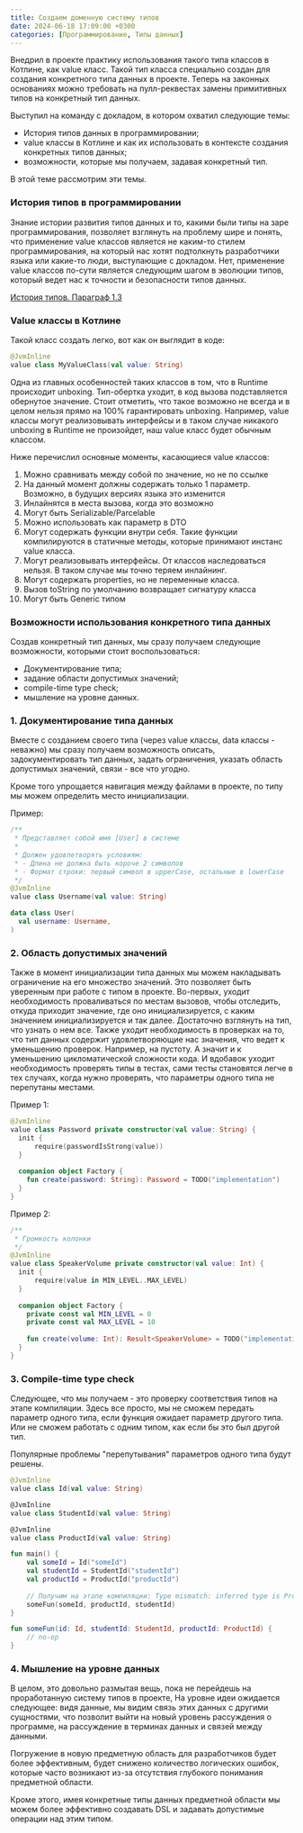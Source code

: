```yaml
---
title: Создаем доменную систему типов
date: 2024-06-18 17:09:00 +0300
categories: [Программирование, Типы данных]
---
```


Внедрил в проекте практику использования такого типа классов в Котлине, как value класс.
Такой тип класса специально создан для создания конкретного типа данных в проекте. 
Теперь на законных основаниях можно требовать на пулл-реквестах замены примитивных типов на конкретный тип данных. 

Выступил на команду с докладом, в котором охватил следующие темы:
- История типов данных в программировании; 
- value классы в Котлине и как их использовать в контексте создания конкретных типов данных; 
- возможности, которые мы получаем, задавая конкретный тип.  

В этой теме рассмотрим эти темы.

### История типов в программировании

Знание истории развития типов данных и то, какими были типы на заре программирования, позволяет взглянуть на проблему
шире и понять, что применение value классов является не каким-то стилем программирования, на который нас хотят
подтолкнуть разработчики языка или какие-то люди, выступающие с докладом. Нет, применение value классов
по-сути является следующим шагом в эволюции типов, который ведет нас к точности и безопасности типов данных.

[История типов. Параграф 1.3](http://www.k-press.ru/cs/2006/2/onunderstand/OnUnderstand.asp)


### Value классы в Котлине 

Такой класс создать легко, вот как он выглядит в коде:
```kotlin
@JvmInline
value class MyValueClass(val value: String)
```

Одна из главных особенностей таких классов в том, что в Runtime происходит unboxing. 
Тип-обертка уходит, в код вызова подставляется обернутое значение.
Стоит отметить, что такое возможно не всегда и в целом нельзя прямо на 100% гарантировать unboxing. 
Например, value классы могут реализовывать интерфейсы и в таком случае никакого unboxing в Runtime не произойдет, наш value класс будет обычным классом.

Ниже перечислил основные моменты, касающиеся value классов: 
1. Можно сравнивать между собой по значение, но не по ссылке
2. На данный момент должны содержать только 1 параметр. Возможно, в будущих версиях языка это изменится
3. Инлайнятся в места вызова, когда это возможно 
4. Могут быть Serializable/Parcelable 
5. Можно использовать как параметр в DTO 
6. Могут содержать функции внутри себя. Такие функции компилируются в статичные методы, которые принимают инстанс value класса. 
7. Могут реализовывать интерфейсы. От классов наследоваться нельзя. В таком случае мы точно теряем инлайнинг. 
8. Могут содержать properties, но не переменные класса.
9. Вызов toString по умолчанию возвращает сигнатуру класса 
10. Могут быть Generic типом

### Возможности использования конкретного типа данных 

Создав конкретный тип данных, мы сразу получаем следующие возможности, которыми стоит воспользоваться:
- Документирование типа;
- задание области допустимых значений;
- compile-time type check;
- мышление на уровне данных.

### 1. Документирование типа данных

Вместе с созданием своего типа (через value классы, data классы - неважно) мы сразу получаем возможность описать, задокументировать тип данных, задать ограничения, указать область допустимых значений, связи - все что угодно. 

Кроме того упрощается навигация между файлами в проекте, по типу мы можем определить место инициализации.

Пример:

```kotlin
/**
 * Представляет собой имя [User] в системе
 * 
 * Должен удовлетворять условиям:
 * - Длина не должна быть короче 2 символов
 * - Формат строки: первый символ в upperCase, остальные в lowerCase
 */
@JvmInline
value class Username(val value: String)

data class User(
  val username: Username,
)
```
### 2. Область допустимых значений

Также в момент инициализации типа данных мы можем накладывать ограничение на его множество значений. 
Это позволяет быть уверенным при работе с типом в проекте.
Во-первых, уходит необходимость проваливаться по местам вызовов, чтобы отследить, откуда приходит значение, где оно инициализируется, с каким значением инициализируется и так далее. 
Достаточно взглянуть на тип, что узнать о нем все. 
Также уходит необходимость в проверках на то, что тип данных содержит удовлетворяющие нас значения, что ведет к уменьшению проверок. 
Например, на пустоту. А значит и к уменьшению цикломатической сложности кода. 
И вдобавок уходит необходимость проверять типы в тестах, сами тесты становятся легче в тех случаях, когда нужно проверять, что параметры одного типа не перепутаны местами.

Пример 1:

```kotlin
@JvmInline
value class Password private constructor(val value: String) {
  init {
      require(passwordIsStrong(value))
  }
  
  companion object Factory {
    fun create(password: String): Password = TODO("implementation")
  }
}
```

Пример 2:

```kotlin
/**
 * Громкость колонки
 */
@JvmInline
value class SpeakerVolume private constructor(val value: Int) {
  init {
      require(value in MIN_LEVEL..MAX_LEVEL)
  }
  
  companion object Factory {
    private const val MIN_LEVEL = 0
    private const val MAX_LEVEL = 10
    
    fun create(volume: Int): Result<SpeakerVolume> = TODO("implementation")
  }
}
```


### 3. Compile-time type check

Следующее, что мы получаем - это проверку соответствия типов на этапе компиляции. 
Здесь все просто, мы не сможем передать параметр одного типа, если функция ожидает параметр другого типа.
Или не сможем работать с одним типом, как если бы это был другой тип.

Популярные проблемы "перепутывания" параметров одного типа будут решены.

```kotlin
@JvmInline
value class Id(val value: String)

@JvmInline
value class StudentId(val value: String)

@JvmInline
value class ProductId(val value: String)

fun main() {
    val someId = Id("someId")
    val studentId = StudentId("studentId")
    val productId = ProductId("productId")
    
    // Получим на этапе компиляции: Type mismatch: inferred type is ProductId but StudentId was expected
    someFun(someId, productId, studentId)
}

fun someFun(id: Id, studentId: StudentId, productId: ProductId) {
    // no-op
}
```

### 4. Мышление на уровне данных

В целом, это довольно размытая вещь, пока не перейдешь на проработанную систему типов в проекте,
На уровне идеи ожидается следующее: видя данные, мы видим связь этих данных с другими сущностями, 
что позволит выйти на новый уровень рассуждения о программе, на рассуждение в терминах данных и связей между данными.

Погружение в новую предметную область для разработчиков будет более эффективным, будет снижено количество логических ошибок, которые часто возникают из-за отсутствия глубокого понимания предметной области.

Кроме этого, имея конкретные типы данных предметной области мы можем более эффективно создавать DSL и задавать допустимые операции над этим типом.
